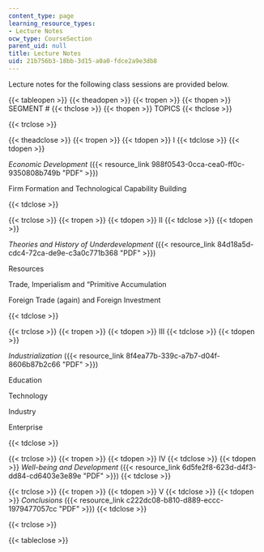 ```yaml
---
content_type: page
learning_resource_types:
- Lecture Notes
ocw_type: CourseSection
parent_uid: null
title: Lecture Notes
uid: 21b756b3-18bb-3d15-a0a0-fdce2a9e3db8
---
```


Lecture notes for the following class sessions are provided below.

{{< tableopen >}}
{{< theadopen >}}
{{< tropen >}}
{{< thopen >}}
SEGMENT #
{{< thclose >}}
{{< thopen >}}
TOPICS
{{< thclose >}}

{{< trclose >}}

{{< theadclose >}}
{{< tropen >}}
{{< tdopen >}}
I
{{< tdclose >}}
{{< tdopen >}}


_Economic Development_ ({{< resource_link 988f0543-0cca-cea0-ff0c-9350808b749b "PDF" >}})

Firm Formation and Technological Capability Building


{{< tdclose >}}

{{< trclose >}}
{{< tropen >}}
{{< tdopen >}}
II
{{< tdclose >}}
{{< tdopen >}}


_Theories and History of Underdevelopment_ ({{< resource_link 84d18a5d-cdc4-72ca-de9e-c3a0c771b368 "PDF" >}})

Resources

Trade, Imperialism and “Primitive Accumulation

Foreign Trade (again) and Foreign Investment


{{< tdclose >}}

{{< trclose >}}
{{< tropen >}}
{{< tdopen >}}
III
{{< tdclose >}}
{{< tdopen >}}


_Industrialization_ ({{< resource_link 8f4ea77b-339c-a7b7-d04f-8606b87b2c66 "PDF" >}})

Education

Technology

Industry

Enterprise


{{< tdclose >}}

{{< trclose >}}
{{< tropen >}}
{{< tdopen >}}
IV
{{< tdclose >}}
{{< tdopen >}}
_Well-being and Development_ ({{< resource_link 6d5fe2f8-623d-d4f3-dd84-cd6403e3e89e "PDF" >}})
{{< tdclose >}}

{{< trclose >}}
{{< tropen >}}
{{< tdopen >}}
V
{{< tdclose >}}
{{< tdopen >}}
_Conclusions_ ({{< resource_link c222dc08-b810-d889-eccc-1979477057cc "PDF" >}})
{{< tdclose >}}

{{< trclose >}}

{{< tableclose >}}